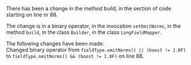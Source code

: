 There has been a change in the method build, in the section of code starting on line nr 88.
  
The change is in a binary operator, in the invocation ```setOmitNorms```, in the method ```build```, in the class ```Builder```, in the class ```LongFieldMapper```.
  
The following changes have been made:  
Changed binary operator from ```fieldType.omitNorms() || (boost != 1.0F)``` to ```fieldType.omitNorms() && (boost != 1.0F)``` on line 88.  
